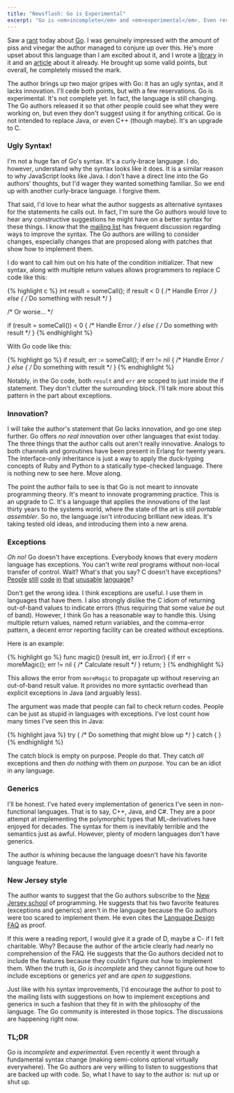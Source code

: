 ```yaml
---
title: "Newsflash: Go is Experimental"
excerpt: "Go is <em>incomplete</em> and <em>experimental</em>. Even recently it went through a fundamental syntax change (making semi-colons optional virtually everywhere). The Go authors are very willing to listen to suggestions that are backed up with code. So, what I have to say to the author is: nut up or shut up."
---
```

Saw a [rant][1] today about [Go][2]. I was genuinely impressed with the amount
of piss and vinegar the author managed to conjure up over this. He's more
upset about this language than I am excited about it, and I wrote a
[library][3] in it and an [article][4] about it already. He brought up some
valid points, but overall, he completely missed the mark.

The author brings up two major gripes with Go: it has an ugly syntax, and it
lacks innovation. I'll cede both points, but with a few reservations. Go is
experimental. It's not complete yet. In fact, the language is still changing.
The Go authors released it so that other people could see what they were
working on, but even they don't suggest using it for anything critical. Go is
not intended to replace Java, or even C++ (though maybe). It's an upgrade to
C.

### Ugly Syntax!

I'm not a huge fan of Go's syntax. It's a curly-brace language. I do, however,
understand why the syntax looks like it does. It is a similar reason to why
JavaScript looks like Java. I don't have a direct line into the Go authors'
thoughts, but I'd wager they wanted something familiar. So we end up with
another curly-brace language. I forgive them.

That said, I'd love to hear what the author suggests as alternative syntaxes
for the statements he calls out. In fact, I'm sure the Go authors would love
to hear any constructive suggestions he might have on a better syntax for
these things. I know that the [mailing list][5] has frequent discussion
regarding ways to improve the syntax. The Go authors are willing to consider
changes, especially changes that are proposed along with patches that show how
to implement them.

I do want to call him out on his hate of the condition initializer. That new
syntax, along with multiple return values allows programmers to replace C code
like this:

{% highlight c %}
int result = someCall();
if result < 0 {
  /* Handle Error */
} else {
  /* Do something with result */
}

/* Or worse... */

if (result = someCall()) < 0 {
  /* Handle Error */
} else {
  /* Do something with result */
}
{% endhighlight %}

With Go code like this:

{% highlight go %}
if result, err := someCall(); if err != nil {
  /* Handle Error */
} else {
  /* Do something with result */
}
{% endhighlight %}

Notably, in the Go code, both `result` and `err` are scoped to just inside the
if statement. They don't clutter the surrounding block. I'll talk more about
this pattern in the part about exceptions.

### Innovation?

I will take the author's statement that Go lacks innovation, and go one step
further. Go offers _no real innovation_ over other languages that exist today.
The three things that the author calls out aren't really innovative. Analogs
to both channels and goroutines have been present in Erlang for twenty years.
The interface-only inheritance is just a way to apply the duck-typing concepts
of Ruby and Python to a statically type-checked language. There is nothing new
to see here. Move along.

The point the author fails to see is that Go is not meant to innovate
programming theory. It's meant to innovate programming practice. This is an
upgrade to C. It's a language that applies the innovations of the last thirty
years to the systems world, where the state of the art is still _portable
assembler_. So no, the language isn't introducing brilliant new ideas. It's
taking tested old ideas, and introducing them into a new arena.

### Exceptions

_Oh no!_ Go doesn't have exceptions. Everybody knows that every _modern_
language has exceptions. You can't write _real_ programs without non-local
transfer of control. Wait? What's that you say? C doesn't have exceptions?
[People][6] [still][7] [code][8] [in][9] [that][10] [unusable][11]
[language][12]?

Don't get the wrong idea. I think exceptions are useful. I use them in
languages that have them. I also strongly dislike the C idiom of returning
out-of-band values to indicate errors (thus requiring that some value _be_ out
of band). However, I think Go has a reasonable way to handle this. Using
multiple return values, named return variables, and the comma-error pattern, a
decent error reporting facility can be created without exceptions.

Here is an example:

{% highlight go %}
func magic() (result int, err io.Error) {
  if err = moreMagic(); err != nil {
    /* Calculate result */
  }
  return;
}
{% endhighlight %}

This allows the error from `moreMagic` to propagate up without reserving an
out-of-band result value. It provides no more syntactic overhead than explicit
exceptions in Java (and arguably less).

The argument was made that people can fail to check return codes. People can
be just as stupid in languages with exceptions. I've lost count how many times
I've seen this in Java:

{% highlight java %}
try {
  /* Do something that might blow up */
} catch {
}
{% endhighlight %}

The catch block is empty on purpose. People do that. They catch _all_
exceptions and then _do nothing_ with them _on purpose_. You can be an idiot
in any language.

### Generics

I'll be honest. I've hated every implementation of generics I've seen in non-
functional languages. That is to say, C++, Java, and C#. They are a poor
attempt at implementing the polymorphic types that ML-derivatives have enjoyed
for decades. The syntax for them is inevitably terrible and the semantics just
as awful. However, plenty of modern languages don't have generics.

The author is whining because the language doesn't have his favorite language
feature.

### New Jersey style

The author wants to suggest that the Go authors subscribe to the [New Jersey
school][13] of programming. He suggests that his two favorite features
(exceptions and generics) aren't in the language because the Go authors were
too scared to implement them. He even cites the [Language Design FAQ][14] as
proof.

If this were a reading report, I would give it a grade of D, maybe a C- if I
felt charitable. Why? Because the author of the article clearly had nearly no
comprehension of the FAQ. He suggests that the Go authors decided not to
include the features because they couldn't figure out how to implement them.
When the truth is, _Go is incomplete_ and they cannot figure out how to
include exceptions or generics _yet_ and are _open to suggestions_.

Just like with his syntax improvements, I'd encourage the author to post to
the mailing lists with suggestions on how to implement exceptions and generics
in such a fashion that they fit in with the philosophy of the language. The Go
community is interested in those topics. The discussions are happening right
now.

### TL;DR

Go is _incomplete_ and _experimental_. Even recently it went through a
fundamental syntax change (making semi-colons optional virtually everywhere).
The Go authors are very willing to listen to suggestions that are backed up
with code. So, what I have to say to the author is: nut up or shut up.

   [1]: http://monoc.mo.funpic.de/go-rant/

   [2]: http://golang.org

   [3]: http://github.com/stesla/gospecify

   [4]: http://www.engineyard.com/blog/2009/ready-set-go/

   [5]: http://groups.google.com/group/golang-nuts

   [6]: http://www.linux.org/

   [7]: http://httpd.apache.org/

   [8]: http://git-scm.com/

   [9]: http://code.google.com/p/redis/

   [10]: http://github.com/erlang/otp

   [11]: http://www.gtk.org/

   [12]: http://memcached.org/

   [13]: http://www.jwz.org/doc/worse-is-better.html

   [14]: http://golang.org/doc/go_lang_faq.html

